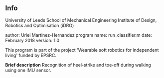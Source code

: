 ## Info

University of Leeds
School of Mechanical Engineering
Institute of Design, Robotics and Optimisation (iDRO)



author: Uriel Martinez-Hernandez
program name: run_classifier.m
date: February 2018
version: 1.0



This program is part of the project 'Wearable soft robotics for
independent living' funded by EPSRC.

**Brief description**
Recognition of heel-strike and toe-off during walking using one IMU sensor.
